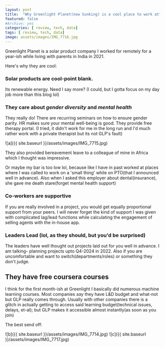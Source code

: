 ```yaml
---
layout: post
title:  "Why Greenlight Planet(now Sunking) is a cool place to work at"
featured: false
#Archive: yes
categories: [ review, tech, data]
tags: [ review, tech, data]
image: assets/images/IMG_7716.jpg
---
```

Greenlight Planet is a solar product company I worked for remotely for a year-ish while living with parents in India in 2021.

Here's why they are cool:

### Solar products are cool-point blank.
Its renewable energy. Need I say more? (I could, but I gotta focus on my day job more than this blog lol)

### They care about *gender diversity* and *mental health*
They really do! There are recurring seminars on how to ensure gender parity. HR makes sure your mental well-being is good. They provide free therapy portal. (I tried, it didn't work for me in the long run and I'd much rather work with a private therapist but its not GLP's fault)

![a]({{ site.baseurl }}/assets/images/IMG_7715.jpg)

They also provided bereavement leave to a colleague of mine in Africa which I thought was impressive.

Or maybe my bar is too low lol, because like I have in past worked at places where I was called to work on a 'small thing' while on PTO(that I announced well in advance). Also when I asked this employer about dental(insurance), she gave me death stare(forget mental health support)

### Co-workers are supportive
If you are really involved in a project, you would get equally proportional support from your peers. I will never forget the kind of support I was given with complicated lag/lead functions while calculating the engagement of selling agents with the in-house app.

### Leaders Lead (lol, as they should, but you'd be surprised)
The leaders have well thought out projects laid out for you well in advance. I am talking- planning projects upto Q4-2024 in 2022. Also if you are uncomfortable and want to switch(departments/roles) or something they don't judge.

## They have free coursera courses
I think for the first month-ish at Greenlight I basically did numerous machine learning courses. Most companies _say_ they have L&D budget and what-not but GLP really comes through. Usually with other companies there is a glitch in actually getting to access said learning budget(technical issues, delays, et-al); but GLP makes it accessible almost instantly(as soon as you join)

The best send off:

![b]({{ site.baseurl }}/assets/images/IMG_7714.jpg)
![c]({{ site.baseurl }}/assets/images/IMG_7717.jpg)
